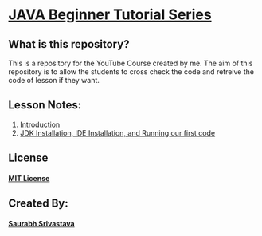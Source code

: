 # [JAVA Beginner Tutorial Series]()

## What is this repository?
This is a repository for the YouTube Course created by me. The aim of this repository is to allow the students to cross check the code and retreive the code of lesson if they want.

## Lesson Notes:

1. [Introduction](./java_notes/1.introduction.md)
2. [JDK Installation, IDE Installation, and Running our first code](./java_notes/2.java_installation.md)

## License
#### [MIT License](https://opensource.org/licenses/MIT)

## Created By:
#### [Saurabh Srivastava](https://github.com/vasudeveloper001)